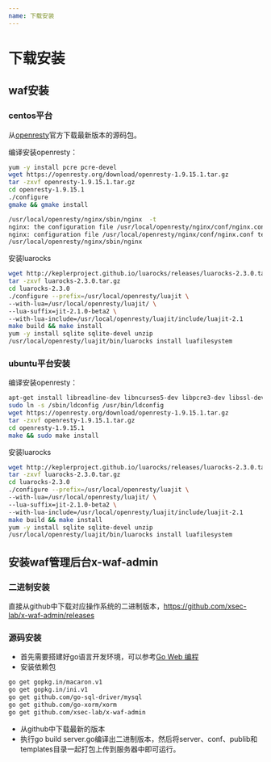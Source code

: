 ```yaml
---
name: 下载安装
---
```


# 下载安装
## waf安装
### centos平台

从[openresty](http://openresty.org/en/download.html)官方下载最新版本的源码包。

编译安装openresty：

```bash
yum -y install pcre pcre-devel
wget https://openresty.org/download/openresty-1.9.15.1.tar.gz
tar -zxvf openresty-1.9.15.1.tar.gz 
cd openresty-1.9.15.1
./configure 
gmake && gmake install

/usr/local/openresty/nginx/sbin/nginx  -t
nginx: the configuration file /usr/local/openresty/nginx/conf/nginx.conf syntax is ok
nginx: configuration file /usr/local/openresty/nginx/conf/nginx.conf test is successful
/usr/local/openresty/nginx/sbin/nginx 
```

安装luarocks

```bash
wget http://keplerproject.github.io/luarocks/releases/luarocks-2.3.0.tar.gz
tar -zxvf luarocks-2.3.0.tar.gz 
cd luarocks-2.3.0
./configure --prefix=/usr/local/openresty/luajit \
--with-lua=/usr/local/openresty/luajit/ \
--lua-suffix=jit-2.1.0-beta2 \
--with-lua-include=/usr/local/openresty/luajit/include/luajit-2.1
make build && make install
yum -y install sqlite sqlite-devel unzip 
/usr/local/openresty/luajit/bin/luarocks install luafilesystem 
```

### ubuntu平台安装

编译安装openresty：

```bash
apt-get install libreadline-dev libncurses5-dev libpcre3-dev libssl-dev perl make build-essential
sudo ln -s /sbin/ldconfig /usr/bin/ldconfig
wget https://openresty.org/download/openresty-1.9.15.1.tar.gz
tar -zxvf openresty-1.9.15.1.tar.gz
cd openresty-1.9.15.1
make && sudo make install
```
安装luarocks
```bash
wget http://keplerproject.github.io/luarocks/releases/luarocks-2.3.0.tar.gz
tar -zxvf luarocks-2.3.0.tar.gz 
cd luarocks-2.3.0
./configure --prefix=/usr/local/openresty/luajit \
--with-lua=/usr/local/openresty/luajit/ \
--lua-suffix=jit-2.1.0-beta2 \
--with-lua-include=/usr/local/openresty/luajit/include/luajit-2.1
make build && make install
yum -y install sqlite sqlite-devel unzip 
/usr/local/openresty/luajit/bin/luarocks install luafilesystem 
```

## 安装waf管理后台x-waf-admin

### 二进制安装

直接从github中下载对应操作系统的二进制版本，https://github.com/xsec-lab/x-waf-admin/releases

### 源码安装

- 首先需要搭建好go语言开发环境，可以参考[Go Web 编程](https://github.com/astaxie/build-web-application-with-golang/blob/master/zh/01.1.md)
- 安装依赖包

```bash
go get gopkg.in/macaron.v1
go get gopkg.in/ini.v1
go get github.com/go-sql-driver/mysql
go get github.com/go-xorm/xorm
go get github.com/xsec-lab/x-waf-admin
```

- 从github中下载最新的版本
- 执行go build server.go编译出二进制版本，然后将server、conf、publib和templates目录一起打包上传到服务器中即可运行。
